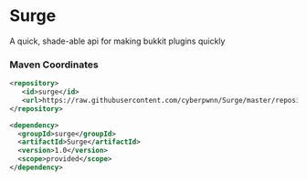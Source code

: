 # Surge
A quick, shade-able api for making bukkit plugins quickly

### Maven Coordinates
``` xml
<repository>
   <id>surge</id>
   <url>https://raw.githubusercontent.com/cyberpwnn/Surge/master/repository/</url>
</repository>

<dependency>
  <groupId>surge</groupId>
  <artifactId>Surge</artifactId>
  <version>1.0</version>
  <scope>provided</scope>
</dependency>
```
